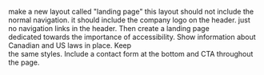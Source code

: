 make a new layout called "landing page" this layout should not include the normal navigation. it should
include the company logo on the header. just no navigation links in the header. Then create a landing page  
 dedicated towards the importance of accessibility. Show information about Canadian and US laws in place. Keep  
 the same styles. Include a contact form at the bottom and CTA throughout the page.
